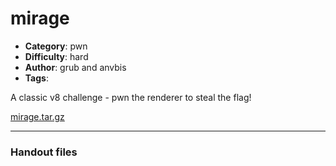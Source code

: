 mirage
======================

- **Category**: pwn
- **Difficulty**: hard
- **Author**: grub and anvbis
- **Tags**: 

A classic v8 challenge - pwn the renderer to steal the flag!

[mirage.tar.gz](https://bigfiles.duc.tf/2024/mirage/mirage.tar.gz)

---

### Handout files


